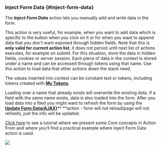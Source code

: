 ### Inject Form Data {#inject-form-data}

The _**Inject Form Data**_ action lets you manually add and write data in the form.

This action is very useful, for example, when you want to add data which is specific to the button when you click on it or for when you want to append data that you don't want exposed through hidden fields. Note that this is **only valid for current action list**, it does not persist until next list of actions executes, for example on submit. For this situation, store the data in hidden fields, cookies or server session. Each piece of data in the context is stored under a name and can be accessed through tokens using that name. Use this action to load data that other actions down the stack need.

The values inserted into context can be constant text or tokens, including tokens created with [**My Tokens**](https://www.dnnsharp.com/dnn/modules/my-custom-tokens).

Loading over a name that already exists will overwrite the existing data. If a field with the same name exists, data is also loaded into the form. After you load data into a filed you might want to refresh the form by using the [**Update Form Data\(AJAX\)**](/upload_form_data_ajax.md)** **action  - form will not reload\(page will not refresh\), just the info will be updated.

[Click here](https://www.youtube.com/watch?v=kB0UKNnlbHQ) to see a tutorial where we present some Core concepts in Action From and where you'll find a practical example where Inject Form Data action is used.

![](/assets/inject_form_data.png)

